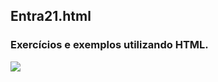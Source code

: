 ## Entra21.html
### Exercícios e exemplos utilizando HTML.

<div>
<img src="http://img.shields.io/static/v1?label=STATUS%20DO%20PROJETO&message=%20EM%20DESENVOLVIMENTO&color=GREEN&style=for-the-badge_blank"></a>
</div>
